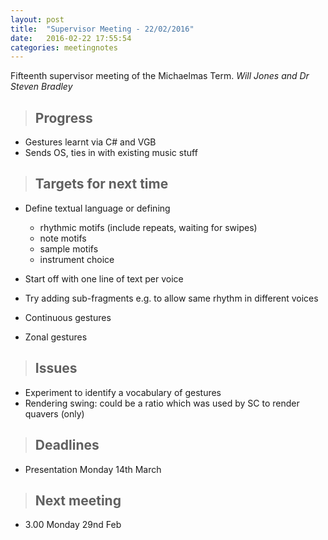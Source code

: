 ```yaml
---
layout: post
title:  "Supervisor Meeting - 22/02/2016"
date:   2016-02-22 17:55:54
categories: meetingnotes
---
```


Fifteenth supervisor meeting of the Michaelmas Term. _Will Jones and Dr Steven Bradley_

>Progress
>---
* Gestures learnt via C# and VGB
* Sends OS, ties in with existing music stuff

>Targets for next time
>---
* Define textual language or defining
	* rhythmic motifs (include repeats, waiting for swipes)
	* note motifs
	* sample motifs
	* instrument choice
* Start off with one line of text per voice
* Try adding sub-fragments e.g. to allow same rhythm in different voices

* Continuous gestures
* Zonal gestures

>Issues
>---
* Experiment to identify a vocabulary of gestures
* Rendering swing: could be a ratio which was used by SC to render quavers (only)

>Deadlines
>---
* Presentation Monday 14th March

>Next meeting
>---
* 3.00 Monday 29nd Feb